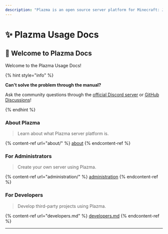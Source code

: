 ```yaml
---
description: "Plazma is an open source server platform for Minecraft: Java Edition that adds experimental optimization based on paper and customization features using various game mechanisms."
---
```


# ✨ Plazma Usage Docs

## 👋 Welcome to Plazma Docs

Welcome to the Plazma Usage Docs!

{% hint style="info" %}

**Can't solve the problem through the manual?**

Ask the community questions through the [official Discord server](https://discord.gg/MmfC52K8A8) or [GitHub Discussions](https://github.com/PlazmaMC/PlazmaBukkit/discussions)!

{% endhint %}

### About Plazma

> Learn about what Plazma server platform is.

{% content-ref url="about/" %}
[about](about/)
{% endcontent-ref %}

### For Administrators

> Create your own server using Plazma.

{% content-ref url="administration/" %}
[administration](administration/)
{% endcontent-ref %}

### For Developers

> Develop third-party projects using Plazma.

{% content-ref url="developers.md" %}
[developers.md](developers.md)
{% endcontent-ref %}

***
